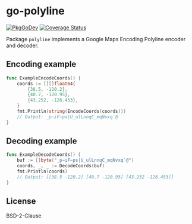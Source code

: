 # go-polyline

[![PkgGoDev](https://pkg.go.dev/badge/github.com/twpayne/go-polyline)](https://pkg.go.dev/github.com/twpayne/go-polyline)
[![Coverage Status](https://coveralls.io/repos/github/twpayne/go-polyline/badge.svg)](https://coveralls.io/github/twpayne/go-polyline)

Package `polyline` implements a Google Maps Encoding Polyline encoder and decoder.

## Encoding example

```go
func ExampleEncodeCoords() {
	coords := [][]float64{
		{38.5, -120.2},
		{40.7, -120.95},
		{43.252, -126.453},
	}
	fmt.Println(string(EncodeCoords(coords)))
	// Output: _p~iF~ps|U_ulLnnqC_mqNvxq`@
}
```

## Decoding example

```go
func ExampleDecodeCoords() {
	buf := []byte("_p~iF~ps|U_ulLnnqC_mqNvxq`@")
	coords, _, _ := DecodeCoords(buf)
	fmt.Println(coords)
	// Output: [[38.5 -120.2] [40.7 -120.95] [43.252 -126.453]]
}
```

## License

BSD-2-Clause
